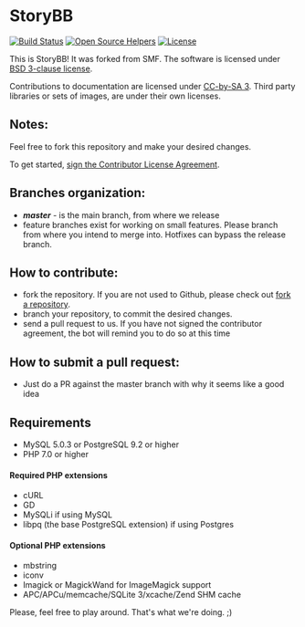 # StoryBB
[![Build Status](https://travis-ci.org/StoryBB/StoryBB.svg?branch=master)](https://travis-ci.org/StoryBB/StoryBB) [![Open Source Helpers](https://www.codetriage.com/storybb/storybb/badges/users.svg)](https://www.codetriage.com/storybb/storybb) [![License](https://img.shields.io/badge/License-BSD%203--Clause-blue.svg)](https://opensource.org/licenses/BSD-3-Clause)

This is StoryBB! It was forked from SMF.
The software is licensed under [BSD 3-clause license](https://opensource.org/licenses/BSD-3-Clause).

Contributions to documentation are licensed under [CC-by-SA 3](https://creativecommons.org/licenses/by-sa/3.0). Third party libraries or sets of images, are under their own licenses.

## Notes:

Feel free to fork this repository and make your desired changes.

To get started, <a href="https://www.clahub.com/agreements/StoryBB/StoryBB">sign the Contributor License Agreement</a>.

## Branches organization:
* ***master*** - is the main branch, from where we release
* feature branches exist for working on small features. Please branch from where you intend to merge into. Hotfixes can bypass the release branch. 

## How to contribute:
* fork the repository. If you are not used to Github, please check out [fork a repository](https://help.github.com/fork-a-repo).
* branch your repository, to commit the desired changes.
* send a pull request to us. If you have not signed the contributor agreement, the bot will remind you to do so at this time

## How to submit a pull request:
* Just do a PR against the master branch with why it seems like a good idea

## Requirements
* MySQL 5.0.3 or PostgreSQL 9.2 or higher
* PHP 7.0 or higher

#### Required PHP extensions
* cURL
* GD
* MySQLi if using MySQL
* libpq (the base PostgreSQL extension) if using Postgres

#### Optional PHP extensions
* mbstring
* iconv
* Imagick or MagickWand for ImageMagick support
* APC/APCu/memcache/SQLite 3/xcache/Zend SHM cache

Please, feel free to play around. That's what we're doing. ;)
